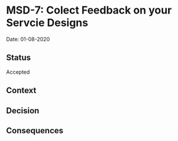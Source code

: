 # MSD-7: Colect Feedback on your Servcie Designs

Date: 01-08-2020

## Status

Accepted

## Context


## Decision


## Consequences

